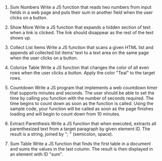 1.	Sum Numbers
Write a JS function that reads two numbers from input fields in a web page and puts their sum in another field when the user clicks on a button.

2.	Show More
Write a JS function that expands a hidden section of text when a link is clicked. The link should disappear as the rest of the text shows up.

3.	Collect List Items
Write a JS function that scans a given HTML list and appends all collected list items’ text to a text area on the same page when the user clicks on a button.

4.	Colorize Table
Write a JS function that changes the color of all even rows when the user clicks a button. Apply the color "Teal" to the target rows.

5.	Countdown
Write a JS program that implements a web countdown timer that supports minutes and seconds. The user should be able to set the time by calling you function with the number of seconds required. The time begins to count down as soon as the function is called. Using the sample code, your function will be called as soon as the page finishes loading and will begin to count down from 10 minutes.<br>

6.	Extract Parenthesis
Write a JS function that when executed, extracts all parenthesized text from a target paragraph by given element ID. The result is a string, joined by "; " (semicolon, space).

7. Sum Table
Write a JS function that finds the first table in a document and sums the values in the last column. The result is then displayed in an element with ID "sum".
